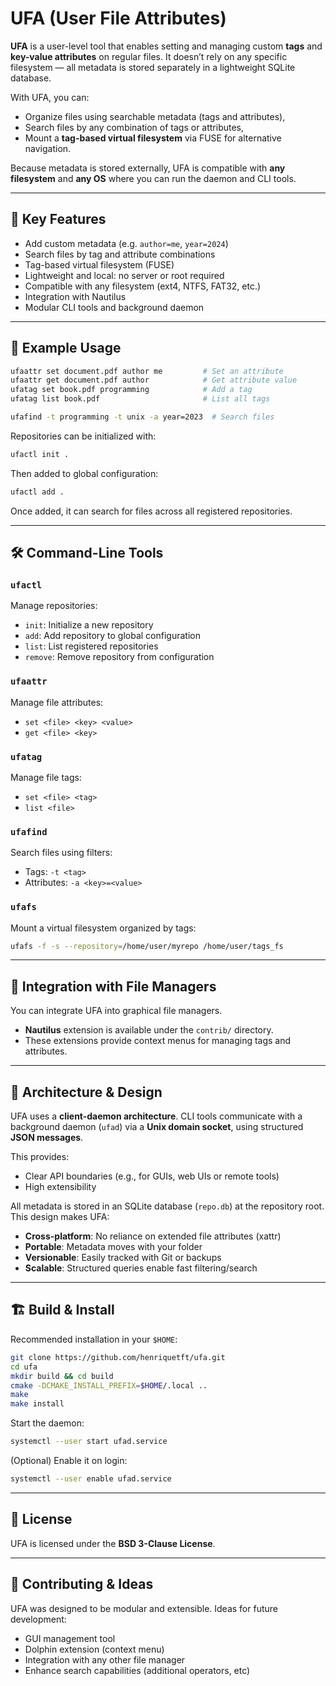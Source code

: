 # UFA (User File Attributes)

**UFA** is a user-level tool that enables setting and managing custom **tags** and **key-value attributes** on regular files. It doesn’t rely on any specific filesystem — all metadata is stored separately in a lightweight SQLite database.

With UFA, you can:
- Organize files using searchable metadata (tags and attributes),
- Search files by any combination of tags or attributes,
- Mount a **tag-based virtual filesystem** via FUSE for alternative 
  navigation.

Because metadata is stored externally, UFA is compatible with **any filesystem** and **any OS** where you can run the daemon and CLI tools.

---

## 🚀 Key Features

- Add custom metadata (e.g. `author=me`, `year=2024`)
- Search files by tag and attribute combinations
- Tag-based virtual filesystem (FUSE)
- Lightweight and local: no server or root required
- Compatible with any filesystem (ext4, NTFS, FAT32, etc.)
- Integration with Nautilus
- Modular CLI tools and background daemon

---

## 🔧 Example Usage

```bash
ufaattr set document.pdf author me         # Set an attribute
ufaattr get document.pdf author            # Get attribute value
ufatag set book.pdf programming            # Add a tag
ufatag list book.pdf                       # List all tags

ufafind -t programming -t unix -a year=2023  # Search files
```

Repositories can be initialized with:

```bash
ufactl init .
```

Then added to global configuration:

```bash
ufactl add .
```

Once added, it can search for files across all registered repositories.

---

## 🛠 Command-Line Tools

### `ufactl`
Manage repositories:
- `init`: Initialize a new repository
- `add`: Add repository to global configuration
- `list`: List registered repositories
- `remove`: Remove repository from configuration

### `ufaattr`
Manage file attributes:
- `set <file> <key> <value>`
- `get <file> <key>`

### `ufatag`
Manage file tags:
- `set <file> <tag>`
- `list <file>`

### `ufafind`
Search files using filters:
- Tags: `-t <tag>`
- Attributes: `-a <key>=<value>`

### `ufafs`
Mount a virtual filesystem organized by tags:

```bash
ufafs -f -s --repository=/home/user/myrepo /home/user/tags_fs
```

---

## 🧩 Integration with File Managers

You can integrate UFA into graphical file managers.

- **Nautilus** extension is available under the `contrib/` directory.
- These extensions provide context menus for managing tags and attributes.

---

## 🧠 Architecture & Design

UFA uses a **client-daemon architecture**. CLI tools communicate with a background daemon (`ufad`) via a **Unix domain socket**, using structured **JSON messages**.

This provides:

- Clear API boundaries (e.g., for GUIs, web UIs or remote tools)
- High extensibility

All metadata is stored in an SQLite database (`repo.db`) at the repository root.
This design makes UFA:

- **Cross-platform**: No reliance on extended file attributes (xattr)
- **Portable**: Metadata moves with your folder
- **Versionable**: Easily tracked with Git or backups
- **Scalable**: Structured queries enable fast filtering/search

---

## 🏗 Build & Install

Recommended installation in your `$HOME`:

```bash
git clone https://github.com/henriquetft/ufa.git
cd ufa
mkdir build && cd build
cmake -DCMAKE_INSTALL_PREFIX=$HOME/.local ..
make
make install
```

Start the daemon:

```bash
systemctl --user start ufad.service
```

(Optional) Enable it on login:

```bash
systemctl --user enable ufad.service
```

---

## 📝 License

UFA is licensed under the **BSD 3-Clause License**.

---

## 🙌 Contributing & Ideas

UFA was designed to be modular and extensible. Ideas for future development:

- GUI management tool
- Dolphin extension (context menu)
- Integration with any other file manager
- Enhance search capabilities (additional operators, etc)
